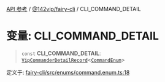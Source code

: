 [API 参考](../../../index.md) / [@142vip/fairy-cli](../index.md) / CLI\_COMMAND\_DETAIL

# 变量: CLI\_COMMAND\_DETAIL

> `const` **CLI\_COMMAND\_DETAIL**: [`VipCommanderDetailRecord`](../../utils/type-aliases/VipCommanderDetailRecord.md)\<[`CommandEnum`](../enumerations/CommandEnum.md)\>

定义于: [fairy-cli/src/enums/command.enum.ts:18](https://github.com/142vip/core-x/blob/a868d72f351cc457f350d05d38d540d6494a8ff2/packages/fairy-cli/src/enums/command.enum.ts#L18)
